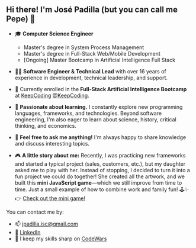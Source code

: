 ## Hi there! I'm José Padilla (but you can call me Pepe) 👋

- 🎓 **Computer Science Engineer**  
  - Master's degree in System Process Management  
  - Master's degree in Full-Stack Web/Mobile Development  
  - [Ongoing] Master Bootcamp in Artificial Intelligence Full Stack  

- 👨‍💻 **Software Engineer & Technical Lead** with over 16 years of experience in development, technical leadership, and support.  

- 🌱 Currently enrolled in the **Full-Stack Artificial Intelligence Bootcamp** at [KeepCoding](https://www.linkedin.com/school/keepcoding/posts/?feedView=all) [@KeepCoding](https://github.com/KeepCoding).  

- 🤘 **Passionate about learning.** I constantly explore new programming languages, frameworks, and technologies. Beyond software engineering, I'm also eager to learn about science, history, critical thinking, and economics.  

- 💬 **Feel free to ask me anything!** I'm always happy to share knowledge and discuss interesting topics.  

- 🎮 **A little story about me:** Recently, I was practicing new frameworks and started a typical project (sales, customers, etc.), but my daughter asked me to play with her. Instead of stopping, I decided to turn it into a fun project we could do together! She created all the artwork, and we built this **mini JavaScript game**—which we still improve from time to time. Just a small example of how to combine work and family fun! 🕹️✨  
  👉 [Check out the mini game!](https://github.com/Pepe-Padilla/worldTactics)  

You can contact me by:
 - 📫 [jpadilla.isc@gmail.com](mailto:jpadilla.isc@gmail.com)
 - 🔗 [LinkedIn](https://www.linkedin.com/in/jose-padilla-rodríguez-ba211546/)
 - 🔗 I keep my skills sharp on [CodeWars](https://www.codewars.com/users/Pepe-Padilla) 
